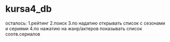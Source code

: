 # kursa4_db
осталось:
1.рейтинг
2.поиск
3.по надатию открывать список с сезонами и сериями
4.по нажатию на жанр/актеров показывать список соотв.сериалов
